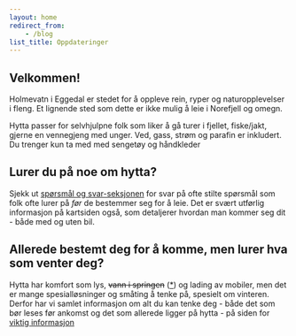 ```yaml
---
layout: home
redirect_from:
    - /blog
list_title: Oppdateringer
---
```

## Velkommen!
Holmevatn i Eggedal er stedet for å oppleve rein, ryper og naturopplevelser i fleng. Et lignende sted som dette er ikke mulig å leie i Norefjell og omegn.

Hytta passer for selvhjulpne folk som liker å gå turer i fjellet, fiske/jakt, gjerne en vennegjeng med unger. Ved, gass, strøm og parafin er inkludert. Du trenger kun ta med med sengetøy og håndkleder

## Lurer du på noe om hytta?
Sjekk ut [spørsmål og svar-seksjonen](/faq.html) for svar på ofte stilte spørsmål som folk ofte lurer på _før_ de bestemmer seg for å leie. Det er svært utførlig informasjon på kartsiden også, som detaljerer hvordan man kommer seg dit - både med og uten bil.

## Allerede bestemt deg for å komme, men lurer hva som venter deg?
Hytta har komfort som lys, <strike>vann i springen</strike> ([*](/2019/07/09/rorlegger.html)) og lading av mobiler, men det er mange spesialløsninger
og småting å tenke på, spesielt om vinteren. Derfor har vi samlet informasjon om alt du kan tenke deg - både det som bør leses før ankomst og det som allerede ligger på hytta - på siden for [viktig informasjon](/important.html)
